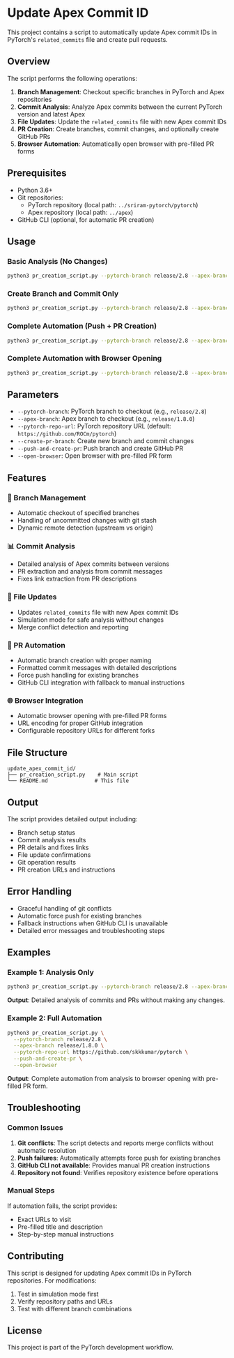 # Update Apex Commit ID

This project contains a script to automatically update Apex commit IDs in PyTorch's `related_commits` file and create pull requests.

## Overview

The script performs the following operations:
1. **Branch Management**: Checkout specific branches in PyTorch and Apex repositories
2. **Commit Analysis**: Analyze Apex commits between the current PyTorch version and latest Apex
3. **File Updates**: Update the `related_commits` file with new Apex commit IDs
4. **PR Creation**: Create branches, commit changes, and optionally create GitHub PRs
5. **Browser Automation**: Automatically open browser with pre-filled PR forms

## Prerequisites

- Python 3.6+
- Git repositories:
  - PyTorch repository (local path: `../sriram-pytorch/pytorch`)
  - Apex repository (local path: `../apex`)
- GitHub CLI (optional, for automatic PR creation)

## Usage

### Basic Analysis (No Changes)
```bash
python3 pr_creation_script.py --pytorch-branch release/2.8 --apex-branch release/1.8.0
```

### Create Branch and Commit Only
```bash
python3 pr_creation_script.py --pytorch-branch release/2.8 --apex-branch release/1.8.0 --create-pr-branch
```

### Complete Automation (Push + PR Creation)
```bash
python3 pr_creation_script.py --pytorch-branch release/2.8 --apex-branch release/1.8.0 --push-and-create-pr
```

### Complete Automation with Browser Opening
```bash
python3 pr_creation_script.py --pytorch-branch release/2.8 --apex-branch release/1.8.0 --pytorch-repo-url https://github.com/skkkumar/pytorch --push-and-create-pr --open-browser
```

## Parameters

- `--pytorch-branch`: PyTorch branch to checkout (e.g., `release/2.8`)
- `--apex-branch`: Apex branch to checkout (e.g., `release/1.8.0`)
- `--pytorch-repo-url`: PyTorch repository URL (default: `https://github.com/ROCm/pytorch`)
- `--create-pr-branch`: Create new branch and commit changes
- `--push-and-create-pr`: Push branch and create GitHub PR
- `--open-browser`: Open browser with pre-filled PR form

## Features

### 🔄 Branch Management
- Automatic checkout of specified branches
- Handling of uncommitted changes with git stash
- Dynamic remote detection (upstream vs origin)

### 📊 Commit Analysis
- Detailed analysis of Apex commits between versions
- PR extraction and analysis from commit messages
- Fixes link extraction from PR descriptions

### 📝 File Updates
- Updates `related_commits` file with new Apex commit IDs
- Simulation mode for safe analysis without changes
- Merge conflict detection and reporting

### 🚀 PR Automation
- Automatic branch creation with proper naming
- Formatted commit messages with detailed descriptions
- Force push handling for existing branches
- GitHub CLI integration with fallback to manual instructions

### 🌐 Browser Integration
- Automatic browser opening with pre-filled PR forms
- URL encoding for proper GitHub integration
- Configurable repository URLs for different forks

## File Structure

```
update_apex_commit_id/
├── pr_creation_script.py    # Main script
└── README.md               # This file
```

## Output

The script provides detailed output including:
- Branch setup status
- Commit analysis results
- PR details and fixes links
- File update confirmations
- Git operation results
- PR creation URLs and instructions

## Error Handling

- Graceful handling of git conflicts
- Automatic force push for existing branches
- Fallback instructions when GitHub CLI is unavailable
- Detailed error messages and troubleshooting steps

## Examples

### Example 1: Analysis Only
```bash
python3 pr_creation_script.py --pytorch-branch release/2.8 --apex-branch release/1.8.0
```
**Output**: Detailed analysis of commits and PRs without making any changes.

### Example 2: Full Automation
```bash
python3 pr_creation_script.py \
  --pytorch-branch release/2.8 \
  --apex-branch release/1.8.0 \
  --pytorch-repo-url https://github.com/skkkumar/pytorch \
  --push-and-create-pr \
  --open-browser
```
**Output**: Complete automation from analysis to browser opening with pre-filled PR form.

## Troubleshooting

### Common Issues

1. **Git conflicts**: The script detects and reports merge conflicts without automatic resolution
2. **Push failures**: Automatically attempts force push for existing branches
3. **GitHub CLI not available**: Provides manual PR creation instructions
4. **Repository not found**: Verifies repository existence before operations

### Manual Steps

If automation fails, the script provides:
- Exact URLs to visit
- Pre-filled title and description
- Step-by-step manual instructions

## Contributing

This script is designed for updating Apex commit IDs in PyTorch repositories. For modifications:
1. Test in simulation mode first
2. Verify repository paths and URLs
3. Test with different branch combinations

## License

This project is part of the PyTorch development workflow. 